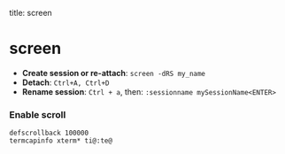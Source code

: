 title: screen

# **screen**


* **Create session or re-attach**: `screen -dRS my_name`
* **Detach**: `Ctrl+A, Ctrl+D`
* **Rename session**: `Ctrl + a`, then: `:sessionname mySessionName<ENTER>`


### Enable scroll

```linenums="1" title="nano ~/.screenrc"
defscrollback 100000
termcapinfo xterm* ti@:te@
```
